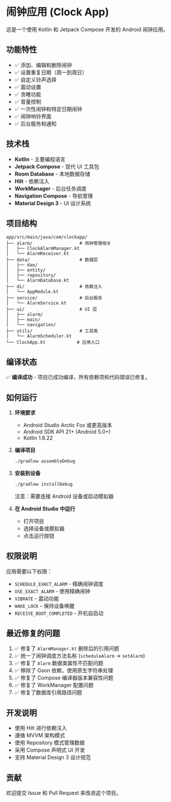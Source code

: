 # 闹钟应用 (Clock App)

这是一个使用 Kotlin 和 Jetpack Compose 开发的 Android 闹钟应用。

## 功能特性

- ✅ 添加、编辑和删除闹钟
- ✅ 设置重复日期（周一到周日）
- ✅ 自定义铃声选择
- ✅ 震动设置
- ✅ 贪睡功能
- ✅ 音量控制
- ✅ 一次性闹钟和特定日期闹钟
- ✅ 闹钟响铃界面
- ✅ 后台服务和通知

## 技术栈

- **Kotlin** - 主要编程语言
- **Jetpack Compose** - 现代 UI 工具包
- **Room Database** - 本地数据存储
- **Hilt** - 依赖注入
- **WorkManager** - 后台任务调度
- **Navigation Compose** - 导航管理
- **Material Design 3** - UI 设计系统

## 项目结构

```
app/src/main/java/com/clockapp/
├── alarm/                  # 闹钟管理相关
│   ├── ClockAlarmManager.kt
│   └── AlarmReceiver.kt
├── data/                   # 数据层
│   ├── dao/
│   ├── entity/
│   ├── repository/
│   └── AlarmDatabase.kt
├── di/                     # 依赖注入
│   └── AppModule.kt
├── service/                # 后台服务
│   └── AlarmService.kt
├── ui/                     # UI 层
│   ├── alarm/
│   ├── main/
│   └── navigation/
├── utils/                  # 工具类
│   └── AlarmScheduler.kt
└── ClockApp.kt            # 应用入口
```

## 编译状态

✅ **编译成功** - 项目已成功编译，所有依赖项和代码错误已修复。

## 如何运行

1. **环境要求**
   - Android Studio Arctic Fox 或更高版本
   - Android SDK API 21+ (Android 5.0+)
   - Kotlin 1.8.22

2. **编译项目**
   ```bash
   ./gradlew assembleDebug
   ```

3. **安装到设备**
   ```bash
   ./gradlew installDebug
   ```
   注意：需要连接 Android 设备或启动模拟器

4. **在 Android Studio 中运行**
   - 打开项目
   - 选择设备或模拟器
   - 点击运行按钮

## 权限说明

应用需要以下权限：
- `SCHEDULE_EXACT_ALARM` - 精确闹钟调度
- `USE_EXACT_ALARM` - 使用精确闹钟
- `VIBRATE` - 震动功能
- `WAKE_LOCK` - 保持设备唤醒
- `RECEIVE_BOOT_COMPLETED` - 开机自启动

## 最近修复的问题

1. ✅ 修复了 `AlarmManager.kt` 删除后的引用问题
2. ✅ 统一了闹钟调度方法名称 (`scheduleAlarm` → `setAlarm`)
3. ✅ 修复了 `Alarm` 数据类属性不匹配问题
4. ✅ 移除了 Gson 依赖，使用原生字符串处理
5. ✅ 修复了 Compose 编译器版本兼容性问题
6. ✅ 修复了 WorkManager 配置问题
7. ✅ 修复了数据库引用路径问题

## 开发说明

- 使用 Hilt 进行依赖注入
- 遵循 MVVM 架构模式
- 使用 Repository 模式管理数据
- 采用 Compose 声明式 UI 开发
- 支持 Material Design 3 设计规范

## 贡献

欢迎提交 Issue 和 Pull Request 来改进这个项目。